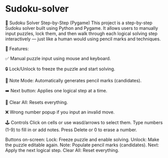 # Sudoku-solver
🧠 Sudoku Solver Step-by-Step (Pygame)
  This project is a step-by-step Sudoku solver built using Python and Pygame. It allows users to manually input puzzles, lock them, and then walk through each   logical solving step interactively — just like a human would using pencil marks and techniques.

🔧 Features:

  ✅ Manual puzzle input using mouse and keyboard.
	
  🔒 Lock/Unlock to freeze the puzzle and start solving.
	
  📝 Note Mode: Automatically generates pencil marks (candidates).
	
  ➡️ Next button: Applies one logical step at a time.
	
  🧽 Clear All: Resets everything.
	
  ❌ Wrong number popup if you input an invalid move.

🕹 Controls
  Click on cells or use wasd/arrows to select them.
  Type numbers (1-9) to fill in or add notes.
  Press Delete or 0 to erase a number.
  

Buttons on-screen:
  Lock: Freeze puzzle and enable solving.
  Unlock: Make the puzzle editable again.
  Note: Populate pencil marks (candidates).
  Next: Apply the next logical step.
  Clear All: Reset everything.
